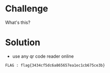 # Challenge

What's this?

# Solution

- use any qr code reader online

```txt
FLAG : flag{3434cf5dc6a865657ea1ec1cb675ce3b}
``` 
